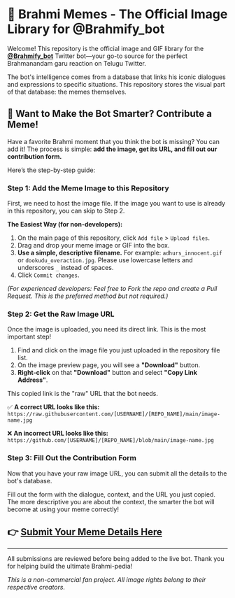 # 📸 Brahmi Memes - The Official Image Library for @Brahmify_bot

Welcome! This repository is the official image and GIF library for the **[@Brahmify_bot](https://twitter.com/Brahmify_bot)** Twitter bot—your go-to source for the perfect Brahmanandam garu reaction on Telugu Twitter.

The bot's intelligence comes from a database that links his iconic dialogues and expressions to specific situations. This repository stores the visual part of that database: the memes themselves.

## 🙌 Want to Make the Bot Smarter? Contribute a Meme!

Have a favorite Brahmi moment that you think the bot is missing? You can add it! The process is simple: **add the image, get its URL, and fill out our contribution form.**

Here’s the step-by-step guide:

### Step 1: Add the Meme Image to this Repository

First, we need to host the image file. If the image you want to use is already in this repository, you can skip to Step 2.

**The Easiest Way (for non-developers):**
1.  On the main page of this repository, click `Add file` > `Upload files`.
2.  Drag and drop your meme image or GIF into the box.
3.  **Use a simple, descriptive filename.** For example: `adhurs_innocent.gif` or `dookudu_overaction.jpg`. Please use lowercase letters and underscores `_` instead of spaces.
4.  Click `Commit changes`.

*(For experienced developers: Feel free to Fork the repo and create a Pull Request. This is the preferred method but not required.)*

### Step 2: Get the Raw Image URL

Once the image is uploaded, you need its direct link. This is the most important step!

1.  Find and click on the image file you just uploaded in the repository file list.
2.  On the image preview page, you will see a **"Download"** button.
3.  **Right-click** on that **"Download"** button and select **"Copy Link Address"**.



This copied link is the "raw" URL that the bot needs.

✅ **A correct URL looks like this:**
`https://raw.githubusercontent.com/[USERNAME]/[REPO_NAME]/main/image-name.jpg`

❌ **An incorrect URL looks like this:**
`https://github.com/[USERNAME]/[REPO_NAME]/blob/main/image-name.jpg`

### Step 3: Fill Out the Contribution Form

Now that you have your raw image URL, you can submit all the details to the bot's database.

Fill out the form with the dialogue, context, and the URL you just copied. The more descriptive you are about the context, the smarter the bot will become at using your meme correctly!

## 👉 [Submit Your Meme Details Here](https://docs.google.com/forms/d/e/1FAIpQLScoG5cWFD3mOAtwulr-jOCElXD8xKiTCzLuguB7zARdCM4_SA/viewform?usp=sharing&ouid=103555496030742648241)

---

All submissions are reviewed before being added to the live bot. Thank you for helping build the ultimate Brahmi-pedia!

*This is a non-commercial fan project. All image rights belong to their respective creators.*
